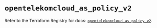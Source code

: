 # `opentelekomcloud_as_policy_v2`

Refer to the Terraform Registry for docs: [`opentelekomcloud_as_policy_v2`](https://registry.terraform.io/providers/opentelekomcloud/opentelekomcloud/1.36.12/docs/resources/as_policy_v2).
